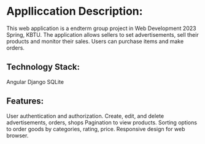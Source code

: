 # Applliccation Description:

This web application is a endterm group project in Web Development 2023 Spring, KBTU. The application allows sellers to set advertisements, sell their products and monitor their sales. Users can purchase items and make orders.

##  Technology Stack:
Angular
Django
SQLite

## Features:
User authentication and authorization.
Create, edit, and delete advertisements, orders, shops
Pagination to view products.
Sorting options to order goods by categories, rating, price.
Responsive design for web browser.
